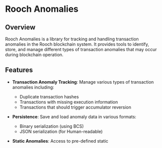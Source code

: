 # Rooch Anomalies

## Overview

Rooch Anomalies is a library for tracking and handling transaction anomalies in the Rooch blockchain system. It provides
tools to identify, store, and manage different types of transaction anomalies that may occur during blockchain
operation.

## Features

- **Transaction Anomaly Tracking**: Manage various types of transaction anomalies including:
    - Duplicate transaction hashes
    - Transactions with missing execution information
    - Transactions that should trigger accumulator reversion

- **Persistence**: Save and load anomaly data in various formats:
    - Binary serialization (using BCS)
    - JSON serialization (for Human-readable)

- **Static Anomalies**: Access to pre-defined static